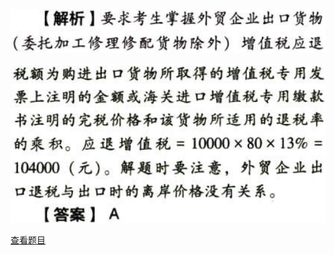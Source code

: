 ![](3cadc8725a2756b50507739432e34578.png)

![](330d354c33222860bf4e3ebe78caf4c7.png)

[查看题目](../C02.增值税.本章真题.md#64-题目)


